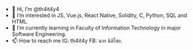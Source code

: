 - 👋 Hi, I’m @th4it4y4
- 👀 I’m interested in JS, Vue.js, React Native, Solidity, C, Python, SQL and HTML.
- 🌱 I’m currently learning in Faculty of Information Technology in major Software Engineering.
- 📫 How to reach me IG: th4it4y FB: นาย นิติไชย.

<!---
th4it4y4/th4it4y4 is a ✨ special ✨ repository because its `README.md` (this file) appears on your GitHub profile.
You can click the Preview link to take a look at your changes.
--->

